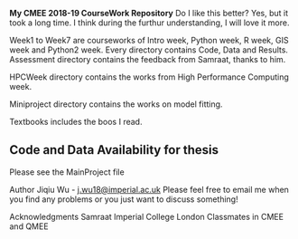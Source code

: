 **My CMEE 2018-19 CourseWork Repository**
Do I like this better?
Yes, but it took a long time. I think during the furthur understanding, I will love it more.

Week1 to Week7 are courseworks of Intro week, Python week, R week, GIS week and Python2 week. Every directory contains Code, Data and Results. Assessment directory contains the feedback from Samraat, thanks to him.

HPCWeek directory contains the works from High Performance Computing week.

Miniproject directory contains the works on model fitting.

Textbooks includes the boos I read.

## Code and Data Availability for thesis
Please see the MainProject file

Author
Jiqiu Wu - j.wu18@imperial.ac.uk
Please feel free to email me when you find any problems or you just want to discuss something!

Acknowledgments
Samraat
Imperial College London
Classmates in CMEE and QMEE

 
